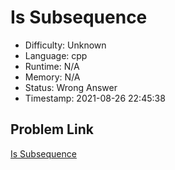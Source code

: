 # Is Subsequence

- Difficulty: Unknown
- Language: cpp
- Runtime: N/A
- Memory: N/A
- Status: Wrong Answer
- Timestamp: 2021-08-26 22:45:38

## Problem Link
[Is Subsequence](https://leetcode.com/problems/is-subsequence)

